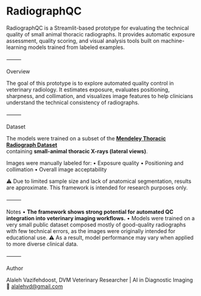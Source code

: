 # RadiographQC

RadiographQC is a Streamlit-based prototype for evaluating the technical quality of small animal thoracic radiographs.
It provides automatic exposure assessment, quality scoring, and visual analysis tools built on machine-learning models trained from labeled examples.

⸻

Overview

The goal of this prototype is to explore automated quality control in veterinary radiology.
It estimates exposure, evaluates positioning, sharpness, and collimation,
and visualizes image features to help clinicians understand the technical consistency of radiographs.

⸻

Dataset

The models were trained on a subset of the
**[Mendeley Thoracic Radiograph Dataset](https://data.mendeley.com/datasets/ktx4cj55pn/1)**  
containing **small-animal thoracic X-rays (lateral views)**.

Images were manually labeled for:
	•	Exposure quality
	•	Positioning and collimation
	•	Overall image acceptability

⚠️ Due to limited sample size and lack of anatomical segmentation, results are approximate.
This framework is intended for research purposes only.

⸻

Notes
	•	**The framework shows strong potential for automated QC integration into veterinary imaging workflows.**
	•	Models were trained on a very small public dataset composed mostly of good-quality radiographs with few technical errors,
as the images were originally intended for educational use.
⚠️ As a result, model performance may vary when applied to more diverse clinical data.

⸻

Author

Alaleh Vazifehdoost, DVM
Veterinary Researcher | AI in Diagnostic Imaging
📧 alalehvd@gmail.com
